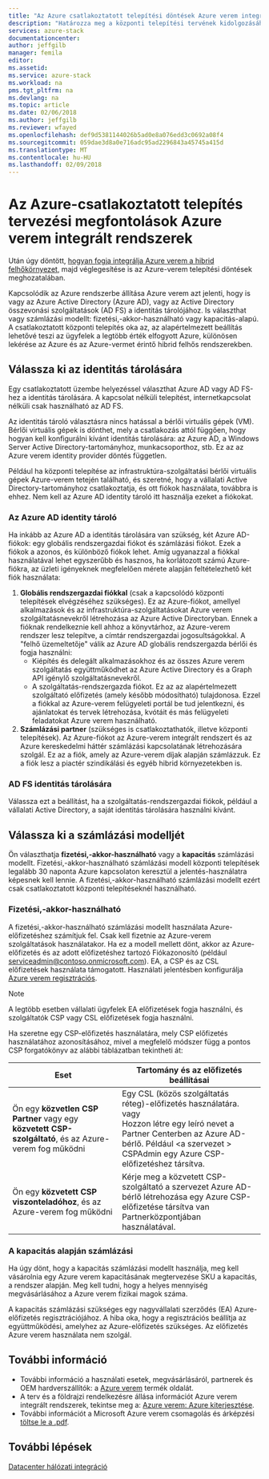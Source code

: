 ```yaml
---
title: "Az Azure csatlakoztatott telepítési döntések Azure verem integrált rendszerek |} Microsoft Docs"
description: "Határozza meg a központi telepítési tervének kidolgozásához többcsomópontos Azure verem Azure kapcsolódó központi telepítések."
services: azure-stack
documentationcenter: 
author: jeffgilb
manager: femila
editor: 
ms.assetid: 
ms.service: azure-stack
ms.workload: na
pms.tgt_pltfrm: na
ms.devlang: na
ms.topic: article
ms.date: 02/06/2018
ms.author: jeffgilb
ms.reviewer: wfayed
ms.openlocfilehash: def9d5381144026b5ad0e8a076edd3c0692a08f4
ms.sourcegitcommit: 059dae3d8a0e716adc95ad2296843a45745a415d
ms.translationtype: MT
ms.contentlocale: hu-HU
ms.lasthandoff: 02/09/2018
---
```

# <a name="azure-connected-deployment-planning-decisions-for-azure-stack-integrated-systems"></a>Az Azure-csatlakoztatott telepítés tervezési megfontolások Azure verem integrált rendszerek
Után úgy döntött, [hogyan fogja integrálja Azure verem a hibrid felhőkörnyezet](azure-stack-connection-models.md), majd véglegesítése is az Azure-verem telepítési döntések meghozatalában.

Kapcsolódik az Azure rendszerbe állítása Azure verem azt jelenti, hogy is vagy az Azure Active Directory (Azure AD), vagy az Active Directory összevonási szolgáltatások (AD FS) a identitás tárolójához. Is választhat vagy számlázási modellt: fizetési,-akkor-használható vagy kapacitás-alapú. A csatlakoztatott központi telepítés oka az, az alapértelmezett beállítás lehetővé teszi az ügyfelek a legtöbb érték elfogyott Azure, különösen lekérése az Azure és az Azure-vermet érintő hibrid felhős rendszerekben. 

## <a name="choose-an-identity-store"></a>Válassza ki az identitás tárolására
Egy csatlakoztatott üzembe helyezéssel választhat Azure AD vagy AD FS-hez a identitás tárolására. A kapcsolat nélküli telepítést, internetkapcsolat nélküli csak használható az AD FS.

Az identitás tároló választásra nincs hatással a bérlői virtuális gépek (VM). Bérlői virtuális gépek is dönthet, mely a csatlakozás attól függően, hogy hogyan kell konfigurálni kívánt identitás tárolására: az Azure AD, a Windows Server Active Directory-tartományhoz, munkacsoporthoz, stb. Ez az az Azure verem identity provider döntés független. 

Például ha központi telepítése az infrastruktúra-szolgáltatási bérlői virtuális gépek Azure-verem tetején található, és szeretné, hogy a vállalati Active Directory-tartományhoz csatlakoztatja, és ott fiókok használata, továbbra is ehhez. Nem kell az Azure AD identity tároló itt használja ezeket a fiókokat.

### <a name="azure-ad-identity-store"></a>Az Azure AD identity tároló
Ha inkább az Azure AD a identitás tárolására van szükség, két Azure AD-fiókok: egy globális rendszergazdai fiókot és számlázási fiókot. Ezek a fiókok a azonos, és különböző fiókok lehet. Amíg ugyanazzal a fiókkal használatával lehet egyszerűbb és hasznos, ha korlátozott számú Azure-fiókra, az üzleti igényeknek megfelelően mérete alapján feltételezhető két fiók használata:

1. **Globális rendszergazdai fiókkal** (csak a kapcsolódó központi telepítések elvégzéséhez szükséges). Ez az Azure-fiókot, amellyel alkalmazások és az infrastruktúra-szolgáltatásokat Azure verem szolgáltatásnevekről létrehozása az Azure Active Directoryban. Ennek a fióknak rendelkeznie kell ahhoz a könyvtárhoz, az Azure-verem rendszer lesz telepítve, a címtár rendszergazdai jogosultságokkal. A "felhő üzemeltetője" válik az Azure AD globális rendszergazda bérlői és fogja használni: 
    - Kiépítés és delegált alkalmazásokhoz és az összes Azure verem szolgáltatás együttműködhet az Azure Active Directory és a Graph API igénylő szolgáltatásnevekről. 
    - A szolgáltatás-rendszergazda fiókot. Ez az az alapértelmezett szolgáltató előfizetés (amely később módosítható) tulajdonosa. Ezzel a fiókkal az Azure-verem felügyeleti portál be tud jelentkezni, és ajánlatokat és tervek létrehozása, kvótáit és más felügyeleti feladatokat Azure verem használható.
2. **Számlázási partner** (szükséges is csatlakoztathatók, illetve központi telepítések). Az Azure-fiókot az Azure-verem integrált rendszert és az Azure kereskedelmi háttér számlázási kapcsolatának létrehozására szolgál. Ez az a fiók, amely az Azure-verem díjak alapján számlázzuk. Ez a fiók lesz a piactér szindikálási és egyéb hibrid környezetekben is. 

### <a name="ad-fs-identity-store"></a>AD FS identitás tárolására
Válassza ezt a beállítást, ha a szolgáltatás-rendszergazdai fiókok, például a vállalati Active Directory, a saját identitás tárolására használni kívánt.  

## <a name="choose-a-billing-model"></a>Válassza ki a számlázási modelljét
Ön választhatja **fizetési,-akkor-használható** vagy a **kapacitás** számlázási modellt. Fizetési,-akkor-használható számlázási modell központi telepítések legalább 30 naponta Azure kapcsolaton keresztül a jelentés-használatra képesnek kell lennie. A fizetési,-akkor-használható számlázási modellt ezért csak csatlakoztatott központi telepítéseknél használható.  

### <a name="pay-as-you-use"></a>Fizetési,-akkor-használható
A fizetési,-akkor-használható számlázási modellt használata Azure-előfizetéshez számítjuk fel. Csak kell fizetnie az Azure-verem szolgáltatások használatakor. Ha ez a modell mellett dönt, akkor az Azure-előfizetés és az adott előfizetéshez tartozó Fiókazonosító (például serviceadmin@contoso.onmicrosoft.com). EA, a CSP és az CSL előfizetések használata támogatott. Használati jelentésben konfigurálja [Azure verem regisztrációs](azure-stack-registration.md).

> [!NOTE]
> A legtöbb esetben vállalati ügyfelek EA előfizetések fogja használni, és szolgáltatók CSP vagy CSL előfizetések fogja használni.

Ha szeretne egy CSP-előfizetés használatára, mely CSP előfizetés használatához azonosításához, mivel a megfelelő módszer függ a pontos CSP forgatókönyv az alábbi táblázatban tekintheti át:

|Eset|Tartomány és az előfizetés beállításai|
|-----|-----|
|Ön egy **közvetlen CSP Partner** vagy egy **közvetett CSP-szolgáltató**, és az Azure-verem fog működni|Egy CSL (közös szolgáltatás réteg)-előfizetés használatára.<br>     vagy<br>Hozzon létre egy leíró nevet a Partner Centerben az Azure AD-bérlő. Például &lt;a szervezet > CSPAdmin egy Azure CSP-előfizetéshez társítva.|
|Ön egy **közvetett CSP viszonteladóhoz**, és az Azure-verem fog működni|Kérje meg a közvetett CSP-szolgáltató a szervezet Azure AD-bérlő létrehozása egy Azure CSP-előfizetése társítva van Partnerközpontjában használatával.|

### <a name="capacity-based-billing"></a>A kapacitás alapján számlázási
Ha úgy dönt, hogy a kapacitás számlázási modellt használja, meg kell vásárolnia egy Azure verem kapacitásának megtervezése SKU a kapacitás, a rendszer alapján. Meg kell tudni, hogy a helyes mennyiség megvásárlásához a Azure verem fizikai magok száma. 

A kapacitás számlázási szükséges egy nagyvállalati szerződés (EA) Azure-előfizetés regisztrációjához. A hiba oka, hogy a regisztrációs beállítja az együttműködési, amelyhez az Azure-előfizetés szükséges. Az előfizetés Azure verem használata nem szolgál.

## <a name="learn-more"></a>További információ
- További információ a használati esetek, megvásárlásáról, partnerek és OEM hardverszállítók: a [Azure verem](https://azure.microsoft.com/overview/azure-stack/) termék oldalát.
- A terv és a földrajzi rendelkezésre állása információt Azure verem integrált rendszerek, tekintse meg a: [Azure verem: Azure kiterjesztése](https://azure.microsoft.com/resources/azure-stack-an-extension-of-azure/). 
- További információt a Microsoft Azure verem csomagolás és árképzési [töltse le a .pdf](https://azure.microsoft.com/mediahandler/files/resourcefiles/5bc3f30c-cd57-4513-989e-056325eb95e1/Azure-Stack-packaging-and-pricing-datasheet.pdf). 

## <a name="next-steps"></a>További lépések
[Datacenter hálózati integráció](azure-stack-network.md)